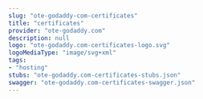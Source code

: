 ```yaml
---
slug: "ote-godaddy-com-certificates"
title: "certificates"
provider: "ote-godaddy.com"
description: null
logo: "ote-godaddy.com-certificates-logo.svg"
logoMediaType: "image/svg+xml"
tags:
- "hosting"
stubs: "ote-godaddy.com-certificates-stubs.json"
swagger: "ote-godaddy.com-certificates-swagger.json"
---
```

